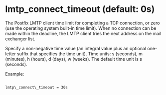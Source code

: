 # lmtp_connect_timeout (default: 0s)
 The Postfix LMTP client time limit for completing a TCP connection, or
zero (use the operating system built-in time limit). When no
connection can be made within the deadline, the LMTP client tries
the next address on the mail exchanger list. 


 Specify a non-negative time value (an integral value plus an optional
one-letter suffix that specifies the time unit). Time units: s
(seconds), m (minutes), h (hours), d (days), w (weeks).
The default time unit is s (seconds). 



Example:




```

lmtp\_connect\_timeout = 30s

```

